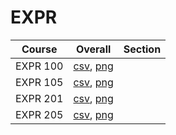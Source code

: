 # EXPR

| Course | Overall | Section |
| ------ | ------- | ------- |
| EXPR 100 | [csv](https://github.com/UCSD-Historical-Enrollment-Data/2025Spring/blob/main/overall/EXPR%20100.csv), [png](https://raw.githubusercontent.com/UCSD-Historical-Enrollment-Data/2025Spring/main/plot_overall/EXPR%20100.png) |  |
| EXPR 105 | [csv](https://github.com/UCSD-Historical-Enrollment-Data/2025Spring/blob/main/overall/EXPR%20105.csv), [png](https://raw.githubusercontent.com/UCSD-Historical-Enrollment-Data/2025Spring/main/plot_overall/EXPR%20105.png) |  |
| EXPR 201 | [csv](https://github.com/UCSD-Historical-Enrollment-Data/2025Spring/blob/main/overall/EXPR%20201.csv), [png](https://raw.githubusercontent.com/UCSD-Historical-Enrollment-Data/2025Spring/main/plot_overall/EXPR%20201.png) |  |
| EXPR 205 | [csv](https://github.com/UCSD-Historical-Enrollment-Data/2025Spring/blob/main/overall/EXPR%20205.csv), [png](https://raw.githubusercontent.com/UCSD-Historical-Enrollment-Data/2025Spring/main/plot_overall/EXPR%20205.png) |  |

